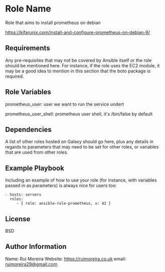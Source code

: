 Role Name
=========

Role that aims to install prometheus on debian

https://kifarunix.com/install-and-configure-prometheus-on-debian-9/

Requirements
------------

Any pre-requisites that may not be covered by Ansible itself or the role should
be mentioned here. For instance, if the role uses the EC2 module, it may be a
good idea to mention in this section that the boto package is required.

Role Variables
--------------

prometheus_user: user we want to run the service undert

prometheus_user_shell: prometheus user shell, it's /bin/false by default


Dependencies
------------

A list of other roles hosted on Galaxy should go here, plus any details in
regards to parameters that may need to be set for other roles, or variables that
are used from other roles.

Example Playbook
----------------

Including an example of how to use your role (for instance, with variables
passed in as parameters) is always nice for users too:

    - hosts: servers
      roles:
         - { role: ansible-role-prometheus, x: 42 }

License
-------

BSD

Author Information
------------------

Name: Rui Moreira
Website: https://ruimoreira.co.uk
email: ruimoreira29@gmail.com
